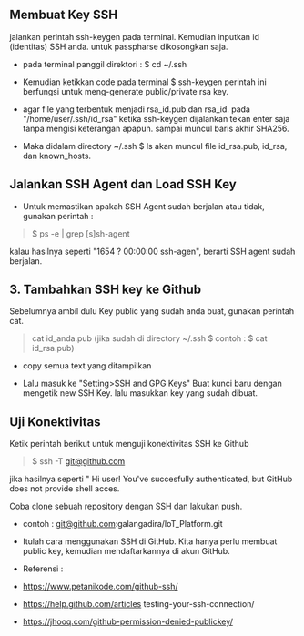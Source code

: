 ## Membuat Key SSH
jalankan perintah ssh-keygen pada terminal. Kemudian inputkan id (identitas) SSH anda. untuk passpharse dikosongkan saja. 
* pada terminal panggil direktori : $ cd ~/.ssh

* Kemudian ketikkan code pada terminal $ ssh-keygen
perintah ini berfungsi untuk meng-generate public/private rsa key. 
* agar file yang terbentuk menjadi rsa_id.pub dan rsa_id. pada "/home/user/.ssh/id_rsa" ketika ssh-keygen dijalankan tekan enter saja tanpa mengisi keterangan apapun. sampai muncul baris akhir SHA256. 
* Maka didalam directory ~/.ssh $ ls akan muncul file id_rsa.pub, id_rsa, dan known_hosts.

## Jalankan SSH Agent dan Load SSH Key
* Untuk memastikan apakah SSH Agent sudah berjalan atau tidak, gunakan perintah :
> $ ps -e | grep [s]sh-agent

kalau hasilnya seperti "1654 ? 00:00:00 ssh-agen", berarti SSH agent sudah berjalan. 

## 3. Tambahkan SSH key ke Github
Sebelumnya ambil dulu Key public yang sudah anda buat, gunakan perintah cat. 
> cat id_anda.pub     (jika sudah di directory ~/.ssh $ contoh : $ cat id_rsa.pub)

* copy semua text yang ditampilkan 

* Lalu masuk ke "Setting>SSH and GPG Keys" Buat kunci baru dengan mengetik new SSH Key. lalu masukkan key yang sudah dibuat. 

## Uji Konektivitas
Ketik perintah berikut untuk menguji konektivitas SSH ke Github
> $ ssh -T git@github.com

jika hasilnya seperti " Hi user! You've succesfully authenticated, but GitHub does not provide shell acces.

Coba clone sebuah repository dengan SSH dan lakukan push.
* contoh  : git@github.com:galangadira/IoT_Platform.git


* Itulah cara menggunakan SSH di GitHub. Kita hanya perlu membuat public key, kemudian mendaftarkannya di akun GitHub.

* Referensi : 
* https://www.petanikode.com/github-ssh/ 
* https://help.github.com/articles testing-your-ssh-connection/
* https://jhooq.com/github-permission-denied-publickey/ 

